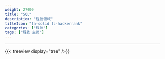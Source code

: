 ```yaml
---
weight: 27000
title: "SQL"
description: "程技领域"
titleIcon: "fa-solid fa-hackerrank"
categories: ["程技"]
tags: ["程技 主页"]
---
```


---

{{< treeview
  display="tree"
/>}}